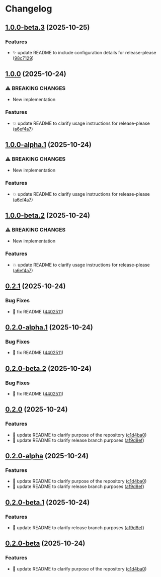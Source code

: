 # Changelog

## [1.0.0-beta.3](https://github.com/kevinah95/poc-release-please/compare/v1.0.0-beta.2...v1.0.0-beta.3) (2025-10-25)


### Features

* :sparkles: update README to include configuration details for release-please ([98c7129](https://github.com/kevinah95/poc-release-please/commit/98c7129f56917104526ceea01d3c8ecd1f53ab96))

## [1.0.0](https://github.com/kevinah95/poc-release-please/compare/v0.2.1...v1.0.0) (2025-10-24)


### ⚠ BREAKING CHANGES

* New implementation

### Features

* :boom: update README to clarify usage instructions for release-please ([a6ef4a7](https://github.com/kevinah95/poc-release-please/commit/a6ef4a7605e0c000f35ffcc0aaec8342069d31ae))

## [1.0.0-alpha.1](https://github.com/kevinah95/poc-release-please/compare/v0.2.0-alpha.1...v1.0.0-alpha.1) (2025-10-24)


### ⚠ BREAKING CHANGES

* New implementation

### Features

* :boom: update README to clarify usage instructions for release-please ([a6ef4a7](https://github.com/kevinah95/poc-release-please/commit/a6ef4a7605e0c000f35ffcc0aaec8342069d31ae))

## [1.0.0-beta.2](https://github.com/kevinah95/poc-release-please/compare/v0.2.0-beta.2...v1.0.0-beta.2) (2025-10-24)


### ⚠ BREAKING CHANGES

* New implementation

### Features

* :boom: update README to clarify usage instructions for release-please ([a6ef4a7](https://github.com/kevinah95/poc-release-please/commit/a6ef4a7605e0c000f35ffcc0aaec8342069d31ae))

## [0.2.1](https://github.com/kevinah95/poc-release-please/compare/v0.2.0...v0.2.1) (2025-10-24)


### Bug Fixes

* :bug: fix README ([4402511](https://github.com/kevinah95/poc-release-please/commit/4402511d680a7e46183b2752ab6fe96141c17d1e))

## [0.2.0-alpha.1](https://github.com/kevinah95/poc-release-please/compare/v0.2.0-alpha...v0.2.0-alpha.1) (2025-10-24)


### Bug Fixes

* :bug: fix README ([4402511](https://github.com/kevinah95/poc-release-please/commit/4402511d680a7e46183b2752ab6fe96141c17d1e))

## [0.2.0-beta.2](https://github.com/kevinah95/poc-release-please/compare/v0.2.0-beta.1...v0.2.0-beta.2) (2025-10-24)


### Bug Fixes

* :bug: fix README ([4402511](https://github.com/kevinah95/poc-release-please/commit/4402511d680a7e46183b2752ab6fe96141c17d1e))

## [0.2.0](https://github.com/kevinah95/poc-release-please/compare/v0.1.0...v0.2.0) (2025-10-24)


### Features

* :memo: update README to clarify purpose of the repository ([c1d4ba0](https://github.com/kevinah95/poc-release-please/commit/c1d4ba0b0b0392086b0921d0e1516ad5731c4d31))
* :memo: update README to clarify release branch purposes ([af9d8ef](https://github.com/kevinah95/poc-release-please/commit/af9d8ef7eee2c9889cf065aee79eba881bd60ad3))

## [0.2.0-alpha](https://github.com/kevinah95/poc-release-please/compare/v0.1.0...v0.2.0-alpha) (2025-10-24)


### Features

* :memo: update README to clarify purpose of the repository ([c1d4ba0](https://github.com/kevinah95/poc-release-please/commit/c1d4ba0b0b0392086b0921d0e1516ad5731c4d31))
* :memo: update README to clarify release branch purposes ([af9d8ef](https://github.com/kevinah95/poc-release-please/commit/af9d8ef7eee2c9889cf065aee79eba881bd60ad3))

## [0.2.0-beta.1](https://github.com/kevinah95/poc-release-please/compare/v0.2.0-beta...v0.2.0-beta.1) (2025-10-24)


### Features

* :memo: update README to clarify release branch purposes ([af9d8ef](https://github.com/kevinah95/poc-release-please/commit/af9d8ef7eee2c9889cf065aee79eba881bd60ad3))

## [0.2.0-beta](https://github.com/kevinah95/poc-release-please/compare/v0.1.0...v0.2.0-beta) (2025-10-24)


### Features

* :memo: update README to clarify purpose of the repository ([c1d4ba0](https://github.com/kevinah95/poc-release-please/commit/c1d4ba0b0b0392086b0921d0e1516ad5731c4d31))
